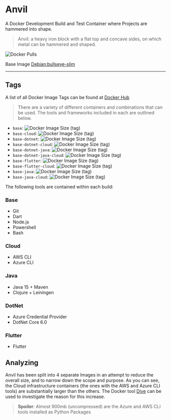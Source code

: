 # Anvil

A Docker Development Build and Test Container where Projects are hammered into shape.

> Anvil: a heavy iron block with a flat top and concave sides, on which metal can be hammered and shaped.

![Docker Pulls](https://img.shields.io/docker/pulls/axrs/anvil?style=for-the-badge)

Base Image [Debian:bullseye-slim](https://hub.docker.com/_/debian)

***

## Tags

A list of all Docker Image Tags can be found at [Docker Hub](https://hub.docker.com/repository/docker/axrs/anvil/tags?page=1\&ordering=-name)

> There are a variety of different containers and combinations that can be used. The tools and frameworks included in
> each are outlined below.

* `base`: ![Docker Image Size (tag)](https://img.shields.io/docker/image-size/axrs/anvil/base)
* `base-cloud`: ![Docker Image Size (tag)](https://img.shields.io/docker/image-size/axrs/anvil/base-cloud)
* `base-dotnet`: ![Docker Image Size (tag)](https://img.shields.io/docker/image-size/axrs/anvil/base-dotnet)
* `base-dotnet-cloud`: ![Docker Image Size (tag)](https://img.shields.io/docker/image-size/axrs/anvil/base-dotnet-cloud)
* `base-dotnet-java`: ![Docker Image Size (tag)](https://img.shields.io/docker/image-size/axrs/anvil/base-dotnet-java)
* `base-dotnet-java-cloud`: ![Docker Image Size (tag)](https://img.shields.io/docker/image-size/axrs/anvil/base-dotnet-java-cloud)
* `base-flutter`: ![Docker Image Size (tag)](https://img.shields.io/docker/image-size/axrs/anvil/base-flutter)
* `base-flutter-cloud`: ![Docker Image Size (tag)](https://img.shields.io/docker/image-size/axrs/anvil/base-flutter-cloud)
* `base-java`: ![Docker Image Size (tag)](https://img.shields.io/docker/image-size/axrs/anvil/base-java)
* `base-java-cloud`: ![Docker Image Size (tag)](https://img.shields.io/docker/image-size/axrs/anvil/base-java-cloud)

The following tools are contained within each build:

### Base

* Git
* Dart
* Node.js
* Powershell
* Bash

### Cloud

* AWS CLI
* Azure CLI

### Java

* Java 15 + Maven
* Clojure + Leiningen

### DotNet

* Azure Credential Provider
* DotNet Core 6.0

### Flutter

* Flutter

## Analyzing

Anvil has been split into 4 separate Images in an attempt to reduce the overall size, and to narrow down the scope and
purpose. As you can see, the Cloud infrastructure containers (the ones with the AWS and Azure CLI tools) are
substantially larger than the others. The Docker tool [Dive](https://github.com/wagoodman/dive) can be used to
investigate the reason for this increase.

> **Spoiler**: Almost 900mb (uncompressed) are the Azure and AWS CLI tools installed as Python Packages
